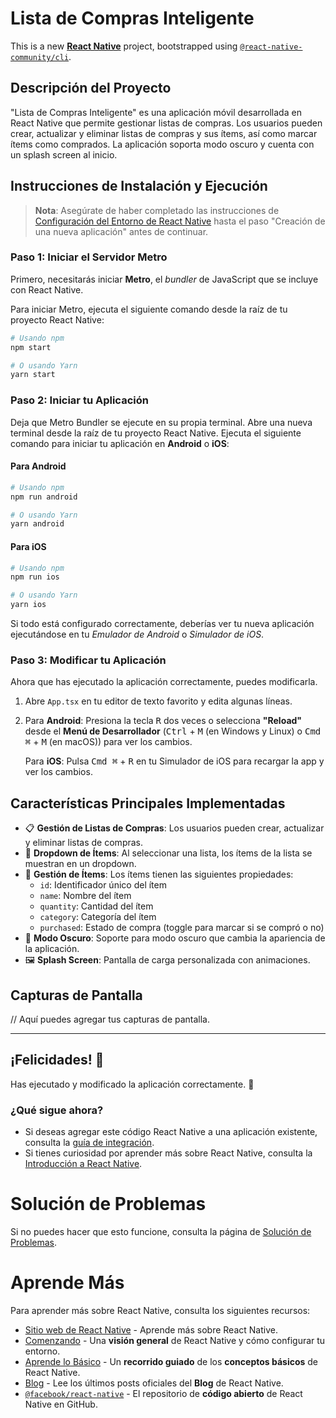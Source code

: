 
# Lista de Compras Inteligente

This is a new [**React Native**](https://reactnative.dev) project, bootstrapped using [`@react-native-community/cli`](https://github.com/react-native-community/cli).

## Descripción del Proyecto
"Lista de Compras Inteligente" es una aplicación móvil desarrollada en React Native que permite gestionar listas de compras. Los usuarios pueden crear, actualizar y eliminar listas de compras y sus ítems, así como marcar ítems como comprados. La aplicación soporta modo oscuro y cuenta con un splash screen al inicio.

## Instrucciones de Instalación y Ejecución

>**Nota**: Asegúrate de haber completado las instrucciones de [Configuración del Entorno de React Native](https://reactnative.dev/docs/environment-setup) hasta el paso "Creación de una nueva aplicación" antes de continuar.

### Paso 1: Iniciar el Servidor Metro

Primero, necesitarás iniciar **Metro**, el _bundler_ de JavaScript que se incluye con React Native.

Para iniciar Metro, ejecuta el siguiente comando desde la raíz de tu proyecto React Native:

```bash
# Usando npm
npm start

# O usando Yarn
yarn start
```

### Paso 2: Iniciar tu Aplicación

Deja que Metro Bundler se ejecute en su propia terminal. Abre una nueva terminal desde la raíz de tu proyecto React Native. Ejecuta el siguiente comando para iniciar tu aplicación en **Android** o **iOS**:

#### Para Android

```bash
# Usando npm
npm run android

# O usando Yarn
yarn android
```

#### Para iOS

```bash
# Usando npm
npm run ios

# O usando Yarn
yarn ios
```

Si todo está configurado correctamente, deberías ver tu nueva aplicación ejecutándose en tu _Emulador de Android_ o _Simulador de iOS_.

### Paso 3: Modificar tu Aplicación

Ahora que has ejecutado la aplicación correctamente, puedes modificarla.

1. Abre `App.tsx` en tu editor de texto favorito y edita algunas líneas.
2. Para **Android**: Presiona la tecla <kbd>R</kbd> dos veces o selecciona **"Reload"** desde el **Menú de Desarrollador** (<kbd>Ctrl</kbd> + <kbd>M</kbd> (en Windows y Linux) o <kbd>Cmd ⌘</kbd> + <kbd>M</kbd> (en macOS)) para ver los cambios.

   Para **iOS**: Pulsa <kbd>Cmd ⌘</kbd> + <kbd>R</kbd> en tu Simulador de iOS para recargar la app y ver los cambios.

## Características Principales Implementadas

- 📋 **Gestión de Listas de Compras**: Los usuarios pueden crear, actualizar y eliminar listas de compras.
- 🔽 **Dropdown de Ítems**: Al seleccionar una lista, los ítems de la lista se muestran en un dropdown.
- 📝 **Gestión de Ítems**: Los ítems tienen las siguientes propiedades:
  - `id`: Identificador único del ítem
  - `name`: Nombre del ítem
  - `quantity`: Cantidad del ítem
  - `category`: Categoría del ítem
  - `purchased`: Estado de compra (toggle para marcar si se compró o no)
- 🌙 **Modo Oscuro**: Soporte para modo oscuro que cambia la apariencia de la aplicación.
- 🖼 **Splash Screen**: Pantalla de carga personalizada con animaciones.

## Capturas de Pantalla

// Aquí puedes agregar tus capturas de pantalla.

---

## ¡Felicidades! :tada:

Has ejecutado y modificado la aplicación correctamente. :partying_face:

### ¿Qué sigue ahora?

- Si deseas agregar este código React Native a una aplicación existente, consulta la [guía de integración](https://reactnative.dev/docs/integration-with-existing-apps).
- Si tienes curiosidad por aprender más sobre React Native, consulta la [Introducción a React Native](https://reactnative.dev/docs/getting-started).

# Solución de Problemas

Si no puedes hacer que esto funcione, consulta la página de [Solución de Problemas](https://reactnative.dev/docs/troubleshooting).

# Aprende Más

Para aprender más sobre React Native, consulta los siguientes recursos:

- [Sitio web de React Native](https://reactnative.dev) - Aprende más sobre React Native.
- [Comenzando](https://reactnative.dev/docs/environment-setup) - Una **visión general** de React Native y cómo configurar tu entorno.
- [Aprende lo Básico](https://reactnative.dev/docs/getting-started) - Un **recorrido guiado** de los **conceptos básicos** de React Native.
- [Blog](https://reactnative.dev/blog) - Lee los últimos posts oficiales del **Blog** de React Native.
- [`@facebook/react-native`](https://github.com/facebook/react-native) - El repositorio de **código abierto** de React Native en GitHub.
```
